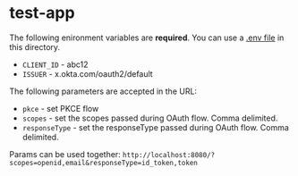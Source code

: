 # test-app

The following enironment variables are **required**. You can use a [.env file](https://github.com/motdotla/dotenv#usage) in this directory.

* `CLIENT_ID` - abc12
* `ISSUER` - x.okta.com/oauth2/default

The following parameters are accepted in the URL:

* `pkce` - set PKCE flow
* `scopes` - set the scopes passed during OAuth flow. Comma delimited.
* `responseType` - set the responseType passed during OAuth flow. Comma delimited.

Params can be used together:
`http://localhost:8080/?scopes=openid,email&responseType=id_token,token`
